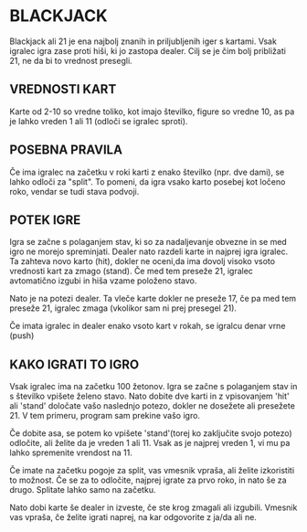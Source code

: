 # BLACKJACK
Blackjack ali 21 je ena najbolj znanih in priljubljenih iger s kartami. Vsak igralec igra zase proti hiši, ki jo zastopa dealer. Cilj se je čim bolj približati 21, ne da bi to vrednost presegli.
## VREDNOSTI KART
Karte od 2-10 so vredne toliko, kot imajo številko, figure so vredne 10, as pa je lahko vreden 1 ali 11 (odloči se igralec sproti).

## POSEBNA PRAVILA
Če ima igralec na začetku v roki karti z enako številko (npr. dve dami), se lahko odloči za "split". To pomeni, da igra vsako karto posebej kot ločeno roko, vendar se tudi stava podvoji.

## POTEK IGRE
Igra se začne s polaganjem stav, ki so za nadaljevanje obvezne in se med igro ne morejo spreminjati. Dealer nato razdeli karte in najprej igra igralec. Ta zahteva novo karto (hit), dokler ne oceni,da ima dovolj visoko vsoto vrednosti kart za zmago (stand). Če med tem preseže 21, igralec avtomatično izgubi in hiša vzame položeno stavo.

Nato je na potezi dealer. Ta vleče karte dokler ne preseže 17, če pa med tem preseže 21, igralec zmaga (vkolikor sam ni prej presegel 21).

Če imata igralec in dealer enako vsoto kart v rokah, se igralcu denar vrne (push)

## KAKO IGRATI TO IGRO
Vsak igralec ima na začetku 100 žetonov. Igra se začne s polaganjem stav in s številko vpišete želeno stavo. Nato dobite dve karti in z vpisovanjem 'hit' ali 'stand' določate vašo naslednjo potezo, dokler ne dosežete ali presežete 21. V tem primeru, program sam prekine vašo igro.

Če dobite asa, se potem ko vpišete 'stand'(torej ko zaključite svojo potezo) odločite, ali želite da je vreden 1 ali 11. Vsak as je najprej vreden 1, vi mu pa lahko spremenite vrendost na 11.

Če imate na začetku pogoje za split, vas vmesnik vpraša, ali želite izkoristiti to možnost. Če se za to odločite, najprej igrate za prvo roko, in nato še za drugo. Splitate lahko samo na začetku.

Nato dobi karte še dealer in izveste, če ste krog zmagali ali izgubili. Vmesnik vas vpraša, če želite igrati naprej, na kar odgovorite z ja/da ali ne.